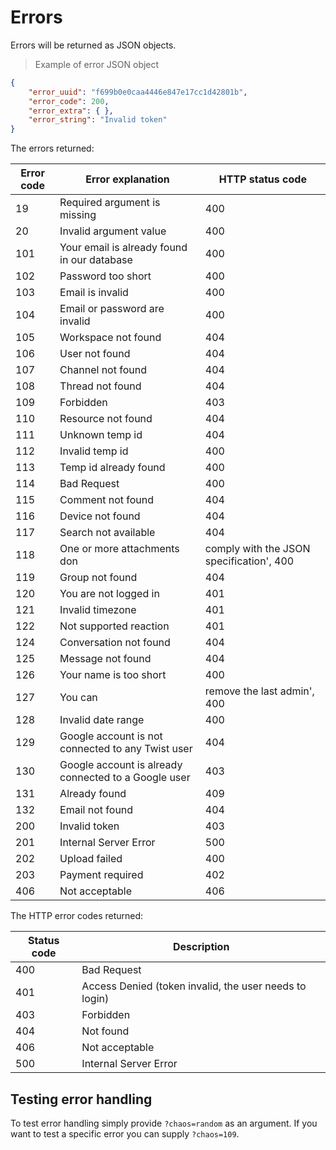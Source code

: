 # Errors

Errors will be returned as JSON objects.

> Example of error JSON object

```json
{
    "error_uuid": "f699b0e0caa4446e847e17cc1d42801b",
    "error_code": 200,
    "error_extra": { },
    "error_string": "Invalid token"
}
```

The errors returned:

| Error code | Error explanation | HTTP status code |
| ------------ | ----------------- | --------------- |
| 19 | Required argument is missing | 400 |
| 20 | Invalid argument value | 400 |
| 101 | Your email is already found in our database | 400 |
| 102 | Password too short | 400 |
| 103 | Email is invalid | 400 |
| 104 | Email or password are invalid | 400 |
| 105 | Workspace not found | 404 |
| 106 | User not found | 404 |
| 107 | Channel not found | 404 |
| 108 | Thread not found | 404 |
| 109 | Forbidden | 403 |
| 110 | Resource not found | 404 |
| 111 | Unknown temp id | 404 |
| 112 | Invalid temp id | 400 |
| 113 | Temp id already found | 400 |
| 114 | Bad Request | 400 |
| 115 | Comment not found | 404 |
| 116 | Device not found | 404 |
| 117 | Search not available | 404 |
| 118 | One or more attachments don | comply with the JSON specification', 400 |
| 119 | Group not found | 404 |
| 120 | You are not logged in | 401 |
| 121 | Invalid timezone | 401 |
| 122 | Not supported reaction | 401 |
| 124 | Conversation not found | 404 |
| 125 | Message not found | 404 |
| 126 | Your name is too short | 400 |
| 127 | You can | remove the last admin', 400 |
| 128 | Invalid date range | 400 |
| 129 | Google account is not connected to any Twist user | 404 |
| 130 | Google account is already connected to a Google user | 403 |
| 131 | Already found | 409 |
| 132 | Email not found | 404 |
| 200 | Invalid token | 403 |
| 201 | Internal Server Error | 500 |
| 202 | Upload failed | 400 |
| 203 | Payment required | 402 |
| 406 | Not acceptable | 406 |

The HTTP error codes returned:

| Status code | Description |
| ----------- | ----------- |
| 400 | Bad Request |
| 401 | Access Denied (token invalid, the user needs to login) |
| 403 | Forbidden |
| 404 | Not found |
| 406 | Not acceptable |
| 500 | Internal Server Error |

## Testing error handling

To test error handling simply provide `?chaos=random` as an argument. If you want to test a specific error you can supply `?chaos=109`.
